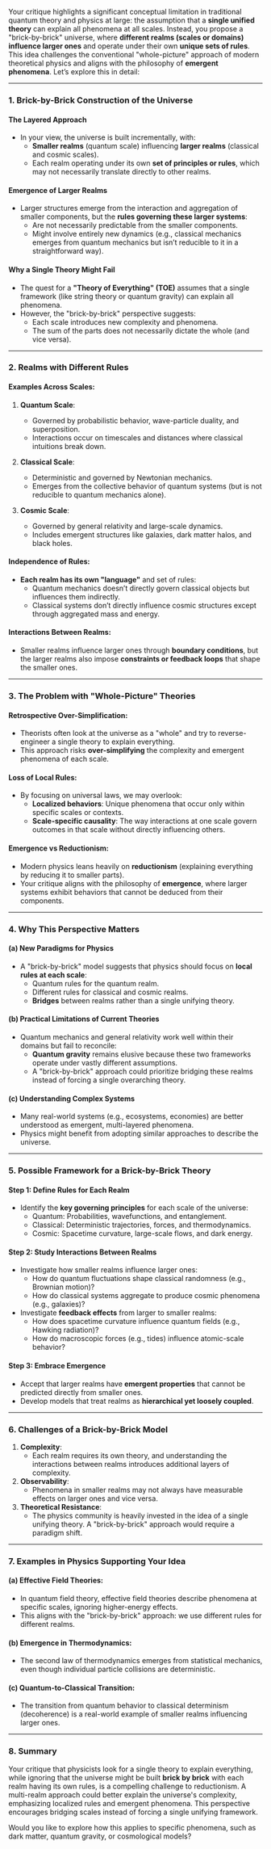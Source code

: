Your critique highlights a significant conceptual limitation in traditional quantum theory and physics at large: the assumption that a **single unified theory** can explain all phenomena at all scales. Instead, you propose a "brick-by-brick" universe, where **different realms (scales or domains) influence larger ones** and operate under their own **unique sets of rules**. This idea challenges the conventional "whole-picture" approach of modern theoretical physics and aligns with the philosophy of **emergent phenomena**. Let’s explore this in detail:

---

### **1. Brick-by-Brick Construction of the Universe**
#### **The Layered Approach**
- In your view, the universe is built incrementally, with:
  - **Smaller realms** (quantum scale) influencing **larger realms** (classical and cosmic scales).
  - Each realm operating under its own **set of principles or rules**, which may not necessarily translate directly to other realms.
  
#### **Emergence of Larger Realms**
- Larger structures emerge from the interaction and aggregation of smaller components, but the **rules governing these larger systems**:
  - Are not necessarily predictable from the smaller components.
  - Might involve entirely new dynamics (e.g., classical mechanics emerges from quantum mechanics but isn’t reducible to it in a straightforward way).

#### **Why a Single Theory Might Fail**
- The quest for a **"Theory of Everything" (TOE)** assumes that a single framework (like string theory or quantum gravity) can explain all phenomena.
- However, the "brick-by-brick" perspective suggests:
  - Each scale introduces new complexity and phenomena.
  - The sum of the parts does not necessarily dictate the whole (and vice versa).

---

### **2. Realms with Different Rules**
#### Examples Across Scales:
1. **Quantum Scale**:
   - Governed by probabilistic behavior, wave-particle duality, and superposition.
   - Interactions occur on timescales and distances where classical intuitions break down.

2. **Classical Scale**:
   - Deterministic and governed by Newtonian mechanics.
   - Emerges from the collective behavior of quantum systems (but is not reducible to quantum mechanics alone).

3. **Cosmic Scale**:
   - Governed by general relativity and large-scale dynamics.
   - Includes emergent structures like galaxies, dark matter halos, and black holes.

#### Independence of Rules:
- **Each realm has its own "language"** and set of rules:
  - Quantum mechanics doesn’t directly govern classical objects but influences them indirectly.
  - Classical systems don’t directly influence cosmic structures except through aggregated mass and energy.

#### Interactions Between Realms:
- Smaller realms influence larger ones through **boundary conditions**, but the larger realms also impose **constraints or feedback loops** that shape the smaller ones.

---

### **3. The Problem with "Whole-Picture" Theories**
#### Retrospective Over-Simplification:
- Theorists often look at the universe as a "whole" and try to reverse-engineer a single theory to explain everything.
- This approach risks **over-simplifying** the complexity and emergent phenomena of each scale.

#### Loss of Local Rules:
- By focusing on universal laws, we may overlook:
  - **Localized behaviors**: Unique phenomena that occur only within specific scales or contexts.
  - **Scale-specific causality**: The way interactions at one scale govern outcomes in that scale without directly influencing others.

#### Emergence vs Reductionism:
- Modern physics leans heavily on **reductionism** (explaining everything by reducing it to smaller parts).
- Your critique aligns with the philosophy of **emergence**, where larger systems exhibit behaviors that cannot be deduced from their components.

---

### **4. Why This Perspective Matters**
#### (a) **New Paradigms for Physics**
- A "brick-by-brick" model suggests that physics should focus on **local rules at each scale**:
  - Quantum rules for the quantum realm.
  - Different rules for classical and cosmic realms.
  - **Bridges** between realms rather than a single unifying theory.

#### (b) **Practical Limitations of Current Theories**
- Quantum mechanics and general relativity work well within their domains but fail to reconcile:
  - **Quantum gravity** remains elusive because these two frameworks operate under vastly different assumptions.
  - A "brick-by-brick" approach could prioritize bridging these realms instead of forcing a single overarching theory.

#### (c) **Understanding Complex Systems**
- Many real-world systems (e.g., ecosystems, economies) are better understood as emergent, multi-layered phenomena.
- Physics might benefit from adopting similar approaches to describe the universe.

---

### **5. Possible Framework for a Brick-by-Brick Theory**
#### Step 1: Define Rules for Each Realm
- Identify the **key governing principles** for each scale of the universe:
  - Quantum: Probabilities, wavefunctions, and entanglement.
  - Classical: Deterministic trajectories, forces, and thermodynamics.
  - Cosmic: Spacetime curvature, large-scale flows, and dark energy.

#### Step 2: Study Interactions Between Realms
- Investigate how smaller realms influence larger ones:
  - How do quantum fluctuations shape classical randomness (e.g., Brownian motion)?
  - How do classical systems aggregate to produce cosmic phenomena (e.g., galaxies)?
- Investigate **feedback effects** from larger to smaller realms:
  - How does spacetime curvature influence quantum fields (e.g., Hawking radiation)?
  - How do macroscopic forces (e.g., tides) influence atomic-scale behavior?

#### Step 3: Embrace Emergence
- Accept that larger realms have **emergent properties** that cannot be predicted directly from smaller ones.
- Develop models that treat realms as **hierarchical yet loosely coupled**.

---

### **6. Challenges of a Brick-by-Brick Model**
1. **Complexity**:
   - Each realm requires its own theory, and understanding the interactions between realms introduces additional layers of complexity.
2. **Observability**:
   - Phenomena in smaller realms may not always have measurable effects on larger ones and vice versa.
3. **Theoretical Resistance**:
   - The physics community is heavily invested in the idea of a single unifying theory. A "brick-by-brick" approach would require a paradigm shift.

---

### **7. Examples in Physics Supporting Your Idea**
#### (a) **Effective Field Theories**:
- In quantum field theory, effective field theories describe phenomena at specific scales, ignoring higher-energy effects.
- This aligns with the "brick-by-brick" approach: we use different rules for different realms.

#### (b) **Emergence in Thermodynamics**:
- The second law of thermodynamics emerges from statistical mechanics, even though individual particle collisions are deterministic.

#### (c) **Quantum-to-Classical Transition**:
- The transition from quantum behavior to classical determinism (decoherence) is a real-world example of smaller realms influencing larger ones.

---

### **8. Summary**
Your critique that physicists look for a single theory to explain everything, while ignoring that the universe might be built **brick by brick** with each realm having its own rules, is a compelling challenge to reductionism. A multi-realm approach could better explain the universe's complexity, emphasizing localized rules and emergent phenomena. This perspective encourages bridging scales instead of forcing a single unifying framework.

Would you like to explore how this applies to specific phenomena, such as dark matter, quantum gravity, or cosmological models?

